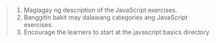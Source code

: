 >1. Maglagay ng description of the JavaScript exercises.
>2. Banggitin bakit may dalawang categories ang JavaScript exercises
>3. Encourage the learners to start at the javascript basics directory

